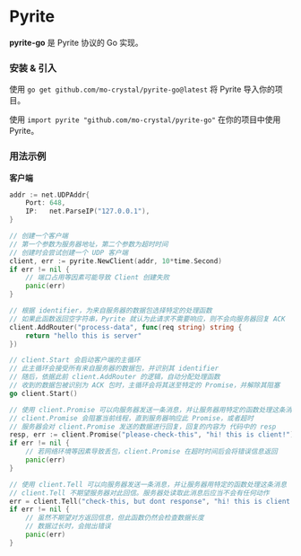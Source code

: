 # Pyrite

**pyrite-go** 是 Pyrite 协议的 Go 实现。

### 安装 & 引入

使用 `go get github.com/mo-crystal/pyrite-go@latest` 将 Pyrite 导入你的项目。

使用 `import pyrite "github.com/mo-crystal/pyrite-go"` 在你的项目中使用 Pyrite。

### 用法示例

**客户端**

```go
addr := net.UDPAddr{
    Port: 648,
    IP:   net.ParseIP("127.0.0.1"),
}

// 创建一个客户端
// 第一个参数为服务器地址，第二个参数为超时时间
// 创建时会尝试创建一个 UDP 客户端
client, err := pyrite.NewClient(addr, 10*time.Second)
if err != nil {
    // 端口占用等因素可能导致 Client 创建失败
    panic(err)
}

// 根据 identifier，为来自服务器的数据包选择特定的处理函数
// 如果此函数返回空字符串，Pyrite 就认为此请求不需要响应，则不会向服务器回复 ACK
client.AddRouter("process-data", func(req string) string {
    return "hello this is server"
})

// client.Start 会启动客户端的主循环
// 此主循环会接受所有来自服务器的数据包，并识别其 identifier
// 随后，依据此前 client.AddRouter 的逻辑，自动分配处理函数
// 收到的数据包被识别为 ACK 包时，主循环会将其送至特定的 Promise，并解除其阻塞
go client.Start()

// 使用 client.Promise 可以向服务器发送一条消息，并让服务器用特定的函数处理这条消息
// client.Promise 会阻塞当前线程，直到服务器响应此 Promise，或者超时
// 服务器会对 client.Promise 发送的数据进行回复，回复的内容为 代码中的 resp
resp, err := client.Promise("please-check-this", "hi! this is client!")
if err != nil {
    // 若网络环境等因素导致丢包，client.Promise 在超时时间后会将错误信息返回
    panic(err)
}

// 使用 client.Tell 可以向服务器发送一条消息，并让服务器用特定的函数处理这条消息
// client.Tell 不期望服务器对此回信。服务器处读取此消息后应当不会有任何动作
err = client.Tell("check-this, but dont response", "hi! this is client!")
if err != nil {
    // 虽然不期望对方返回信息，但此函数仍然会检查数据长度
    // 数据过长时，会抛出错误
    panic(err)
}
```
